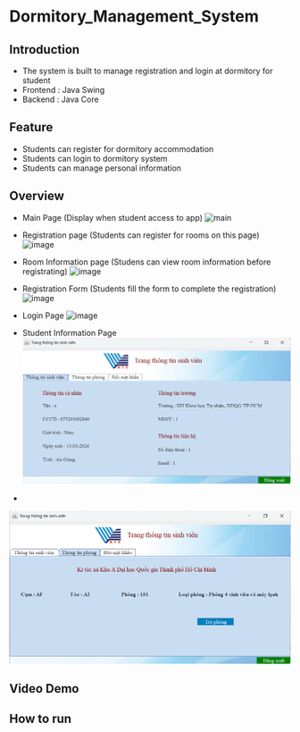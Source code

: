 # Dormitory_Management_System
## Introduction
- The system is built to manage registration and login at dormitory for student
- Frontend : Java Swing
- Backend : Java Core

## Feature
- Students can register for dormitory accommodation
- Students can login to dormitory system
- Students can manage personal information 

## Overview
- Main Page (Display when student access to app)
![main](https://github.com/tien2114988/Dormitory-Management-System/assets/110327876/a818fdd0-f258-4626-a1e4-b0fed50ca3d5)

- Registration page (Students can register for rooms on this page)
![image](https://github.com/tien2114988/Dormitory-Management-System/assets/110327876/e019f7af-f847-464a-8dfe-1b3d0762812c)

- Room Information page (Studens can view room information before registrating)
![image](https://github.com/tien2114988/Dormitory-Management-System/assets/110327876/7a22bd8b-9320-42b7-aa62-1435f0209871)

- Registration Form (Students fill the form to complete the registration)
![image](https://github.com/tien2114988/Dormitory-Management-System/assets/110327876/33e0905c-2ff2-4a97-ba70-863f01cc697a)

- Login Page 
![image](https://github.com/tien2114988/Dormitory-Management-System/assets/110327876/74b5c2c6-34e5-409f-8e89-e8b7a1c41ea9)

- Student Information Page
![alt text](image.png)

- 
![alt text](image-1.png)

## Video Demo



## How to run
